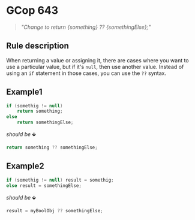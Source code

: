 ﻿# GCop 643

> *"Change to return {something} ?? {somethingElse};"*

## Rule description

When returning a value or assigning it, there are cases where you want to use a particular value, but if it's `null`, then use another value. Instead of using an `if` statement in those cases, you can use the `??` syntax.

## Example1

```csharp
if (somethig != null)
    return something;
else 
    return somethingElse;
```

*should be* 🡻

```csharp
return something ?? somethingElse;
```

## Example2

```csharp
if (somethig != null) result = somethig;
else result = somethingElse;
```

*should be* 🡻

```csharp
result = myBoolObj ?? somethingElse;
```
